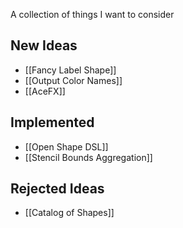 A collection of things I want to consider

## New Ideas

- [[Fancy Label Shape]]
- [[Output Color Names]]
- [[AceFX]]

## Implemented

- [[Open Shape DSL]]
- [[Stencil Bounds Aggregation]]

## Rejected Ideas

- [[Catalog of Shapes]]

